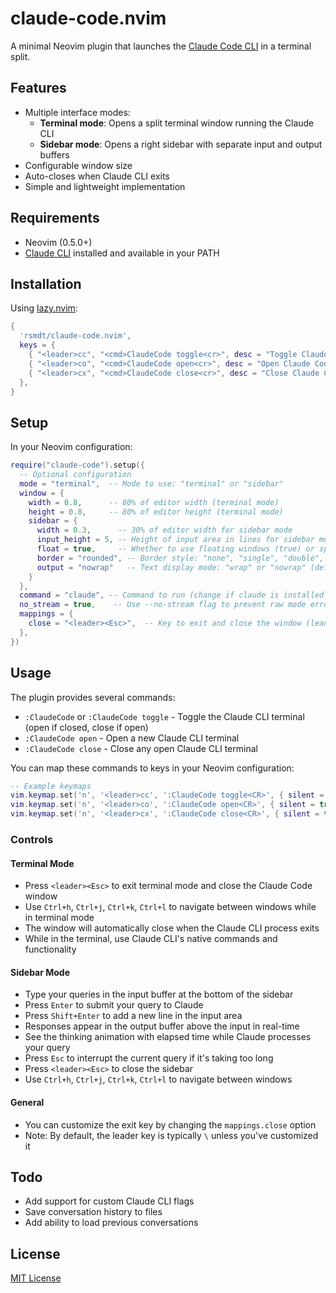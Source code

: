 # claude-code.nvim

A minimal Neovim plugin that launches the [Claude Code CLI](https://anthropic.com/claude/code) in a terminal split.

## Features

- Multiple interface modes:
  - **Terminal mode**: Opens a split terminal window running the Claude CLI
  - **Sidebar mode**: Opens a right sidebar with separate input and output buffers
- Configurable window size
- Auto-closes when Claude CLI exits
- Simple and lightweight implementation

## Requirements

- Neovim (0.5.0+)
- [Claude CLI](https://anthropic.com/claude/code) installed and available in your PATH

## Installation

Using [lazy.nvim](https://github.com/folke/lazy.nvim):

```lua
{
  'rsmdt/claude-code.nvim',
  keys = {
    { "<leader>cc", "<cmd>ClaudeCode toggle<cr>", desc = "Toggle Claude Code" },
    { "<leader>co", "<cmd>ClaudeCode open<cr>", desc = "Open Claude Code" },
    { "<leader>cx", "<cmd>ClaudeCode close<cr>", desc = "Close Claude Code" },
  },
}
```

## Setup

In your Neovim configuration:

```lua
require("claude-code").setup({
  -- Optional configuration
  mode = "terminal",  -- Mode to use: "terminal" or "sidebar"
  window = {
    width = 0.8,      -- 80% of editor width (terminal mode)
    height = 0.8,     -- 80% of editor height (terminal mode)
    sidebar = {
      width = 0.3,      -- 30% of editor width for sidebar mode
      input_height = 5, -- Height of input area in lines for sidebar mode
      float = true,     -- Whether to use floating windows (true) or splits (false)
      border = "rounded", -- Border style: "none", "single", "double", "rounded", "solid", or "shadow"
      output = "nowrap"   -- Text display mode: "wrap" or "nowrap" (default)
    }
  },
  command = "claude", -- Command to run (change if claude is installed elsewhere)
  no_stream = true,    -- Use --no-stream flag to prevent raw mode errors
  mappings = {
    close = "<leader><Esc>",  -- Key to exit and close the window (leader key + Escape)
  },
})
```

## Usage

The plugin provides several commands:

- `:ClaudeCode` or `:ClaudeCode toggle` - Toggle the Claude CLI terminal (open if closed, close if open)
- `:ClaudeCode open` - Open a new Claude CLI terminal
- `:ClaudeCode close` - Close any open Claude CLI terminal

You can map these commands to keys in your Neovim configuration:

```lua
-- Example keymaps
vim.keymap.set('n', '<leader>cc', ':ClaudeCode toggle<CR>', { silent = true })
vim.keymap.set('n', '<leader>co', ':ClaudeCode open<CR>', { silent = true })
vim.keymap.set('n', '<leader>cx', ':ClaudeCode close<CR>', { silent = true })
```

### Controls

#### Terminal Mode

- Press `<leader><Esc>` to exit terminal mode and close the Claude Code window
- Use `Ctrl+h`, `Ctrl+j`, `Ctrl+k`, `Ctrl+l` to navigate between windows while in terminal mode
- The window will automatically close when the Claude CLI process exits
- While in the terminal, use Claude CLI's native commands and functionality

#### Sidebar Mode

- Type your queries in the input buffer at the bottom of the sidebar
- Press `Enter` to submit your query to Claude
- Press `Shift+Enter` to add a new line in the input area
- Responses appear in the output buffer above the input in real-time
- See the thinking animation with elapsed time while Claude processes your query
- Press `Esc` to interrupt the current query if it's taking too long
- Press `<leader><Esc>` to close the sidebar
- Use `Ctrl+h`, `Ctrl+j`, `Ctrl+k`, `Ctrl+l` to navigate between windows

#### General

- You can customize the exit key by changing the `mappings.close` option
- Note: By default, the leader key is typically `\` unless you've customized it

## Todo

- Add support for custom Claude CLI flags
- Save conversation history to files
- Add ability to load previous conversations

## License

[MIT License](LICENSE)